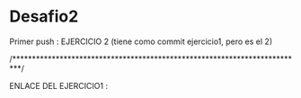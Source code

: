 # Desafio2

Primer push : EJERCICIO 2 (tiene como commit ejercicio1, pero es el 2)


/**************************************************************************/

ENLACE DEL EJERCICIO1 :
